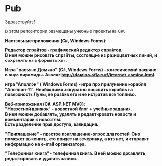 # Pub
Здравствуйте!

В этом репозитории размещены учебные проекты на C#.

<b>Настольные приложения (C#, Windows Forms):</b><br>

<b>Редактор спрайтов<b> - графический редактор спрайтов.<br>
В нем можно рисовать спрайты, состоящие из разноцветных линий, и сохранять их в формате xml. 

<b>Игра "пасьянс Домино" (C#, Windows Forms)</b> - классический пасьянс в виде пирамиды.
Аналог http://domino.afly.ru/f/internet-domino.html.

<b>игра "Аполлон" ( Windows Forms)</b> - игра про прилунение корабля "Аполлон-11".
Необходимо аккуратно посадить корабль на поверхность Луны, не разбив его и не истратив все топливо.


<b>Веб-приложения (C#, ASP.NET MVC):</b><br>
<b>"Новостной движок"</b> - новостной блог + учебные задания.<br>
В нем можно добавлять, удалять и редактировать новости и комментарии к новостям.<br>
Есть разделение прав доступа, валидация.

<b>"Приглашение"</b> - простое приглашение-опрос для гостей.
Оно поможет выяснить, кто придет на вечеринку, а кто нет, и отправит информацию на e-mail организатора.

<b>"Телефонная книга"</b> - телефонная книга.
В ней можно добавлять, редактировать и удалять записи.